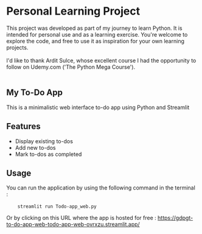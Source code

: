 # Personal Learning Project

This project was developed as part of my journey to learn Python. It is intended for personal use and as a learning exercise. You're welcome to explore the code, and free to use it as inspiration for your own learning projects.
<br>
<br>
I'd like to thank Ardit Sulce, whose excellent course I had the opportunity to follow on Udemy.com ('The Python Mega Course').
<br>
<br>


## My To-Do App

This is a minimalistic web interface to-do app using Python and Streamlit

## Features

- Display existing to-dos
- Add new to-dos
- Mark to-dos as completed

## Usage

You can run the application by using the following command in the terminal :

  ```
  streamlit run Todo-app_web.py
  ```

Or by clicking on this URL where the app is hosted for free :
https://gdpgt-to-do-app-web-todo-app-web-ovrxzu.streamlit.app/ 


